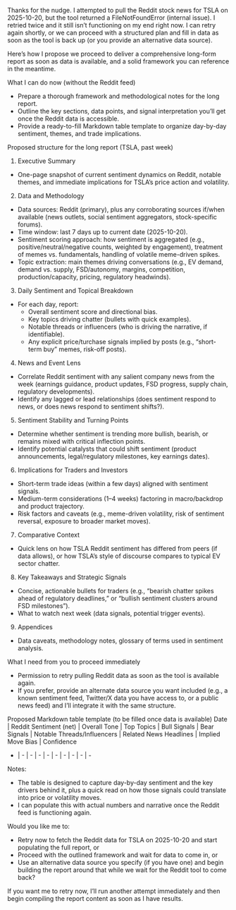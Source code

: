 Thanks for the nudge. I attempted to pull the Reddit stock news for TSLA on 2025-10-20, but the tool returned a FileNotFoundError (internal issue). I retried twice and it still isn’t functioning on my end right now. I can retry again shortly, or we can proceed with a structured plan and fill in data as soon as the tool is back up (or you provide an alternative data source).

Here’s how I propose we proceed to deliver a comprehensive long-form report as soon as data is available, and a solid framework you can reference in the meantime.

What I can do now (without the Reddit feed)
- Prepare a thorough framework and methodological notes for the long report.
- Outline the key sections, data points, and signal interpretation you’ll get once the Reddit data is accessible.
- Provide a ready-to-fill Markdown table template to organize day-by-day sentiment, themes, and trade implications.

Proposed structure for the long report (TSLA, past week)
1) Executive Summary
- One-page snapshot of current sentiment dynamics on Reddit, notable themes, and immediate implications for TSLA’s price action and volatility.

2) Data and Methodology
- Data sources: Reddit (primary), plus any corroborating sources if/when available (news outlets, social sentiment aggregators, stock-specific forums).
- Time window: last 7 days up to current date (2025-10-20).
- Sentiment scoring approach: how sentiment is aggregated (e.g., positive/neutral/negative counts, weighted by engagement), treatment of memes vs. fundamentals, handling of volatile meme-driven spikes.
- Topic extraction: main themes driving conversations (e.g., EV demand, demand vs. supply, FSD/autonomy, margins, competition, production/capacity, pricing, regulatory headwinds).

3) Daily Sentiment and Topical Breakdown
- For each day, report:
  - Overall sentiment score and directional bias.
  - Key topics driving chatter (bullets with quick examples).
  - Notable threads or influencers (who is driving the narrative, if identifiable).
  - Any explicit price/turchase signals implied by posts (e.g., “short-term buy” memes, risk-off posts).

4) News and Event Lens
- Correlate Reddit sentiment with any salient company news from the week (earnings guidance, product updates, FSD progress, supply chain, regulatory developments).
- Identify any lagged or lead relationships (does sentiment respond to news, or does news respond to sentiment shifts?).

5) Sentiment Stability and Turning Points
- Determine whether sentiment is trending more bullish, bearish, or remains mixed with critical inflection points.
- Identify potential catalysts that could shift sentiment (product announcements, legal/regulatory milestones, key earnings dates).

6) Implications for Traders and Investors
- Short-term trade ideas (within a few days) aligned with sentiment signals.
- Medium-term considerations (1–4 weeks) factoring in macro/backdrop and product trajectory.
- Risk factors and caveats (e.g., meme-driven volatility, risk of sentiment reversal, exposure to broader market moves).

7) Comparative Context
- Quick lens on how TSLA Reddit sentiment has differed from peers (if data allows), or how TSLA’s style of discourse compares to typical EV sector chatter.

8) Key Takeaways and Strategic Signals
- Concise, actionable bullets for traders (e.g., “bearish chatter spikes ahead of regulatory deadlines,” or “bullish sentiment clusters around FSD milestones”).
- What to watch next week (data signals, potential trigger events).

9) Appendices
- Data caveats, methodology notes, glossary of terms used in sentiment analysis.

What I need from you to proceed immediately
- Permission to retry pulling Reddit data as soon as the tool is available again.
- If you prefer, provide an alternate data source you want included (e.g., a known sentiment feed, Twitter/X data you have access to, or a public news feed) and I’ll integrate it with the same structure.

Proposed Markdown table template (to be filled once data is available)
Date | Reddit Sentiment (net) | Overall Tone | Top Topics | Bull Signals | Bear Signals | Notable Threads/Influencers | Related News Headlines | Implied Move Bias | Confidence
- | - | - | - | - | - | - | - | - | -

Notes:
- The table is designed to capture day-by-day sentiment and the key drivers behind it, plus a quick read on how those signals could translate into price or volatility moves.
- I can populate this with actual numbers and narrative once the Reddit feed is functioning again.

Would you like me to:
- Retry now to fetch the Reddit data for TSLA on 2025-10-20 and start populating the full report, or
- Proceed with the outlined framework and wait for data to come in, or
- Use an alternative data source you specify (if you have one) and begin building the report around that while we wait for the Reddit tool to come back?

If you want me to retry now, I’ll run another attempt immediately and then begin compiling the report content as soon as I have results.